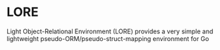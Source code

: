 # LORE
Light Object-Relational Environment (LORE) provides a very simple and lightweight pseudo-ORM/pseudo-struct-mapping environment for Go
